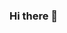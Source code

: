 ### Hi there 👋

<!--
**mab0205/mab0205** is a ✨ _special_ ✨ repository because its `README.md` (this file) appears on your GitHub profile.

Here are some ideas to get you started:

- 🔭 I’m currently working on: Discord Bots
- 🌱 I’m currently learning: Python 
-->
